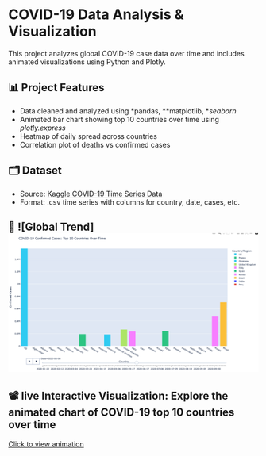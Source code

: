 # COVID-19 Data Analysis & Visualization

This project analyzes global COVID-19 case data over time and includes animated visualizations using Python and Plotly.

## 📊 Project Features

- Data cleaned and analyzed using *pandas, **matplotlib, **seaborn*
- Animated bar chart showing top 10 countries over time using *plotly.express*
- Heatmap of daily spread across countries
- Correlation plot of deaths vs confirmed cases

## 🗂️ Dataset

- Source: [Kaggle COVID-19 Time Series Data](https://www.kaggle.com/datasets/imdevskp/covid-19-in-india)
- Format: .csv time series with columns for country, date, cases, etc.


## 📸   ![Global Trend]  ![Covid-19 Chart](covid-19-Chart.png)

## 📽️ live Interactive Visualization: Explore the animated chart of COVID-19 top 10 countries over time
[Click to view animation](https://ferdaouss1508.github.io/covid-animation-site/) 


